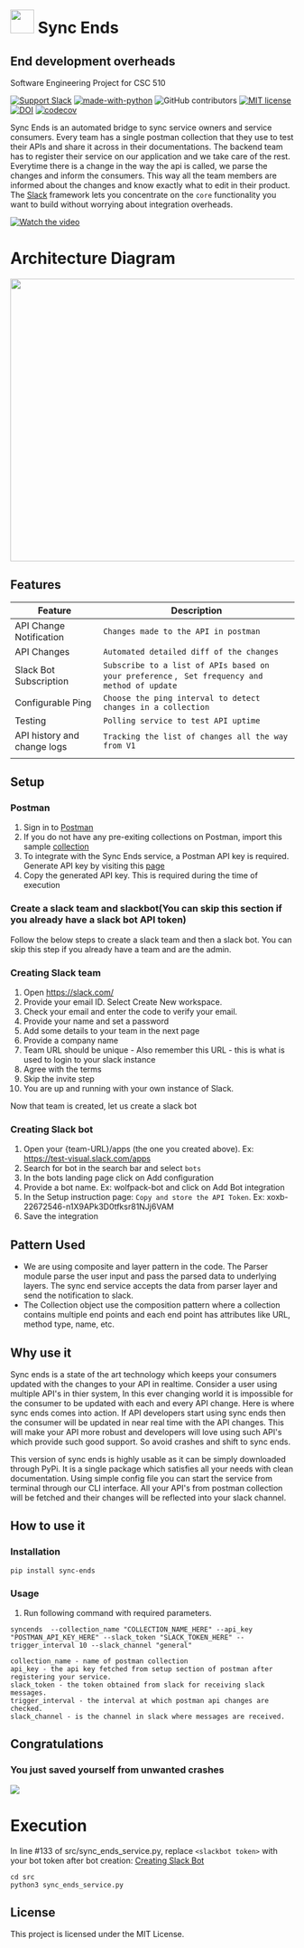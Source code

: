 # <img src="https://github.com/jaymodi98/Sync-Ends/blob/master/images/bot.png" height="42" width="42"/> Sync Ends

## End development overheads

Software Engineering Project for CSC 510

[![Support Slack](https://img.shields.io/badge/support-slack-red.svg)](https://join.slack.com/t/seng20/shared_invite/zt-hmikwiec-KDQVndRqN5DvGEFql0ehIw)
[![made-with-python](https://img.shields.io/badge/Made%20with-Python-1f425f.svg)](https://www.python.org/)
![GitHub contributors](https://img.shields.io/github/contributors/varsha5595/csc510-project)
[![MIT license](https://img.shields.io/badge/License-MIT-blue.svg)](https://lbesson.mit-license.org/)
[![DOI](https://zenodo.org/badge/300105279.svg)](https://zenodo.org/badge/latestdoi/300105279)
[![codecov](https://codecov.io/gh/jaymodi98/Sync-Ends/branch/master/graph/badge.svg?token=DP2AWTXOXL)](undefined)

Sync Ends is an automated bridge to sync service owners and service consumers. Every team has a single postman collection that they use to test their APIs and share it across in their documentations. The backend team has to register their service on our application and we take care of the rest. Everytime there is a change in the way the api is called, we parse the changes and inform the consumers. This way all the team members are informed about the changes and know exactly what to edit in their product. The [Slack](https://slack.com/) framework lets you concentrate on the `core` functionality you want to build without worrying about integration overheads.

[![Watch the video](https://github.com/jaymodi98/Sync-Ends/blob/master/images/screenshotpromo.png)](https://www.youtube.com/watch?v=1Pd3Enj13m8)

# Architecture Diagram
<img src="https://github.com/jaymodi98/Sync-Ends/blob/master/images/architecture.PNG" height="500" width="800"/>

## Features
|Feature|Description  |
|--|--|
|API Change Notification  |```Changes made to the API in postman```
|API Changes  |```Automated detailed diff of the changes```|
|Slack Bot Subscription   |```Subscribe to a list of APIs based on your preference``` , ``` Set frequency and method of update``` |
|Configurable Ping |```Choose the ping interval to detect changes in a collection```  |
|Testing  |```Polling service to test API uptime```  |
|API history and change logs  |```Tracking the list of changes all the way from V1```  |
| | |

## Setup

### Postman
1. Sign in to [Postman](https://identity.getpostman.com/login)
2. If you do not have any pre-exiting collections on Postman, import this sample [collection](https://www.getpostman.com/collections/dfa93d217bf211237c8f)
3. To integrate with the Sync Ends service, a Postman API key is required. Generate API key by visiting this [page](https://web.postman.co/settings/me/api-keys)
4. Copy the generated API key. This is required during the time of execution

### Create a slack team and slackbot(You can skip this section if you already have a slack bot API token)

Follow the below steps to create a slack team and then a slack bot. You can skip this step if you already have a team and are the admin.

### Creating Slack team
1. Open https://slack.com/
2. Provide your email ID. Select Create New workspace.
3. Check your email and enter the code to verify your email.
4. Provide your name and set a password
5. Add some details to your team in the next page
6. Provide a company name
7. Team URL should be unique - Also remember this URL - this is what is used to login to your slack instance
8. Agree with the terms
9. Skip the invite step
10. You are up and running with your own instance of Slack.

Now that team is created, let us create a slack bot

### Creating Slack bot
1. Open your {team-URL}/apps (the one you created above). Ex: https://test-visual.slack.com/apps
2. Search for bot in the search bar and select `bots`
3. In the bots landing page click on Add configuration
4. Provide a bot name. Ex: wolfpack-bot and click on Add Bot integration
5. In the Setup instruction page: `Copy and store the API Token`. Ex: xoxb-22672546-n1X9APk3D0tfksr81NJj6VAM
6. Save the integration

## Pattern Used

- We are using composite and layer pattern in the code. The Parser module parse the user input and pass the parsed data to underlying layers. The sync end service accepts the data from parser layer and send the notification to slack.
- The Collection object use the composition pattern where a collection contains multiple end points and each end point has attributes like URL, method type, name, etc.

## Why use it
Sync ends is a state of the art technology which keeps your consumers updated with the changes to your API in realtime. Consider a user using multiple API's in thier system, In this ever changing world it is impossible for the consumer to be updated with each and every API change. Here is where sync ends comes into action. If API developers start using sync ends then the consumer will be updated in near real time with the API changes. This will make your API more robust and developers will love using such API's which provide such good support. So avoid crashes and shift to sync ends.

This version of sync ends is highly usable as it can be simply downloaded through PyPi. It is a single package which satisfies all your needs with clean documentation. Using simple config file you can start the service from terminal through our CLI interface. All your API's from postman collection will be fetched and their changes will be reflected into your slack channel.

## How to use it
### Installation
```
pip install sync-ends
```

### Usage
1. Run following command with required parameters.
```
syncends  --collection_name "COLLECTION_NAME_HERE" --api_key "POSTMAN_API_KEY_HERE" --slack_token "SLACK_TOKEN_HERE" --trigger_interval 10 --slack_channel "general"
```

```
collection_name - name of postman collection
api_key - the api key fetched from setup section of postman after registering your service.
slack_token - the token obtained from slack for receiving slack messages.
trigger_interval - the interval at which postman api changes are checked.
slack_channel - is the channel in slack where messages are received.
```

## Congratulations
### **You just saved yourself from unwanted crashes**
<img src="https://media.tenor.com/images/73cca45a93f91944b2c9fdd4b05c3c53/tenor.gif"/>

# Execution

In line #133 of src/sync_ends_service.py, replace `<slackbot token>` with your bot token after bot creation: [Creating Slack Bot](https://github.com/varsha5595/csc510-project/wiki)

```
cd src
python3 sync_ends_service.py
```

## License

This project is licensed under the MIT License.
